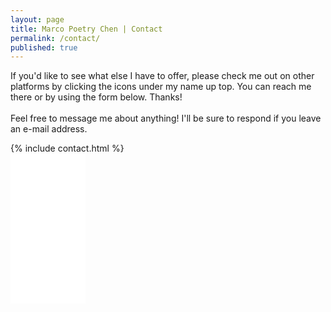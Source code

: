 ```yaml
---
layout: page
title: Marco Poetry Chen | Contact
permalink: /contact/
published: true
---
```


<div class="contact">
  <p>
    If you'd like to see what else I have to offer, please check me out on other platforms by clicking the icons under my name up top. You can reach me there or by using the form below. Thanks!
    <br>
    <br>
    Feel free to message me about anything! I'll be sure to respond if you leave an e-mail address.
  </p>
{% include contact.html %}
</div>
 <iframe style="width:120px;height:240px;" marginwidth="0" marginheight="0" scrolling="no" frameborder="0" src="//ws-na.amazon-adsystem.com/widgets/q?ServiceVersion=20070822&OneJS=1&Operation=GetAdHtml&MarketPlace=US&source=ac&ref=qf_sp_asin_til&ad_type=product_link&tracking_id=marcopchen-20&marketplace=amazon&region=US&placement=B01EY9TY5E&asins=B01EY9TY5E&linkId=358b468b08a48e17ffe220f3683959e0&show_border=false&link_opens_in_new_window=false&price_color=333333&title_color=0066c0&bg_color=ffffff">
    </iframe>
